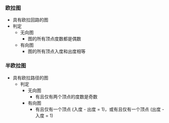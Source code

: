### 欧拉图
- 具有欧拉回路的图
- 判定
	- 无向图
		- 图的所有顶点度数都是偶数
	- 有向图
		- 图的所有顶点入度和出度相等
### 半欧拉图
- 具有欧拉路径的图
	- 判定
		- 无向图
			- 有且仅有两个顶点的度数是奇数
		- 有向图
			- 有且仅有一个顶点 (入度 - 出度 = 1)，或有且仅有一个顶点 (出度 - 入度 = 1)
